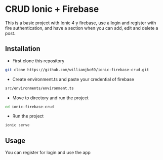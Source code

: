 # CRUD Ionic + Firebase

This is a basic project with Ionic 4 y firebase, use a login and register with fire authentication, and have a section when you can add, edit and delete a post.

## Installation

- First clone this repository

```bash
git clone https://github.com/williamjkc69/ionic-firebase-crud.git
```
- Create environment.ts and paste your credential of firebase

```bash
src/environments/environment.ts
```
- Move to directory and run the project

```bash
cd ionic-firebase-crud
```
- Run the project

```bash
ionic serve
```

## Usage

You can register for login and use the app
